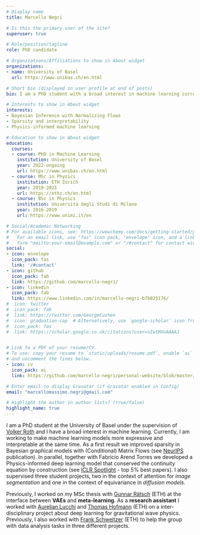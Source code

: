 ```yaml
---
# Display name
title: Marcello Negri

# Is this the primary user of the site?
superuser: true

# Role/position/tagline
role: PhD candidate

# Organizations/Affiliations to show in About widget
organizations:
- name: University of Basel
  url: https://www.unibas.ch/en.html

# Short bio (displayed in user profile at end of posts)
bio: I am a PhD student with a broad interest in machine learning currently focusing on Bayesian Inference with Normalizing Flows and Physics-informed machine learning.

# Interests to show in About widget
interests:
- Bayesian Inference with Normalizing Flows
- Sparsity and interpretability
- Physics-informed machine learning

# Education to show in About widget
education:
  courses:
  - course: PhD in Machine Learning
    institution: University of Basel
    year: 2022-ongoing
    url: https://www.unibas.ch/en.html
  - course: MSc in Physics
    institution: ETH Zürich
    year: 2019-2021
    url: https://ethz.ch/en.html
  - course: BSc in Physics
    institution: Università degli Studi di Milano
    year: 2016-2019
    url: https://www.unimi.it/en

# Social/Academic Networking
# For available icons, see: https://wowchemy.com/docs/getting-started/page-builder/#icons
#   For an email link, use "fas" icon pack, "envelope" icon, and a link in the
#   form "mailto:your-email@example.com" or "/#contact" for contact widget.
social:
- icon: envelope
  icon_pack: fas
  link: '/#contact'
- icon: github
  icon_pack: fab
  link: https://github.com/marcello-negri/
- icon: linkedin
  icon_pack: fab
  link: https://www.linkedin.com/in/marcello-negri-b7b025176/
#  icon: twitter
#  icon_pack: fab
#  link: https://twitter.com/GeorgeCushen
#  icon: graduation-cap  # Alternatively, use `google-scholar` icon from `ai` icon pack
#  icon_pack: fas
#  link: https://scholar.google.co.uk/citations?user=sIwtMXoAAAAJ


# Link to a PDF of your resume/CV.
# To use: copy your resume to `static/uploads/resume.pdf`, enable `ai` icons in `params.toml`, 
# and uncomment the lines below.
- icon: cv
  icon_pack: ai
  link: https://github.com/marcello-negri/personal-website/blob/master/static/uploads/resume.pdf

# Enter email to display Gravatar (if Gravatar enabled in Config)
email: "marcellomassimo.negri@gmail.com"

# Highlight the author in author lists? (true/false)
highlight_name: true
---
```


I am a PhD student at the University of Basel under the supervision of [Volker Roth](https://scholar.google.com/citations?user=v1qj03cAAAAJ&hl=en) and I have a broad interest in machine learning. 
Currently, I am working to make machine learning models more expressive and interpretable at the same time. As a first result we improved sparsity in Bayesian graphical models with (Conditional) Matrix Flows (see [NeurIPS](https://neurips.cc/virtual/2023/poster/72206) publication).
In parallel, together with Fabricio Arend Torres we developed a Physics-informed deep learning model that conserved the continuity equation by construction (see [ICLR Spotlight](https://arxiv.org/abs/2305.16846) - top 5% best papers).
I also supervised three student projects, two in the context of attention for *image segmentation* and one in the context of equivariance in *diffusion models*.

Previously, I worked on my MSc thesis with [Gunnar Rätsch](https://scholar.google.com/citations?user=tQuQ1FwAAAAJ&hl=en) (ETH) at the interface between **VAEs** and **meta-learning**. 
As a **research assistant** I worked with [Aurelian Lucchi](https://scholar.google.com/citations?user=V1ONSgIAAAAJ&hl=en) and [Thomas Hofmann](https://scholar.google.com/citations?user=T3hAyLkAAAAJ&hl=en) (ETH) on a inter-disciplinary project about deep learning for gravitational wave physics. 
Previously, I also worked with [Frank Schweitzer](https://scholar.google.com/citations?user=U5PTwZsAAAAJ&hl=en) (ETH) to help the group with data analysis tasks in three different projects.
